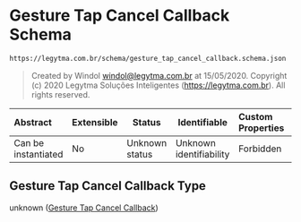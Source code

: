 # Gesture Tap Cancel Callback Schema

```txt
https://legytma.com.br/schema/gesture_tap_cancel_callback.schema.json
```




> Created by Windol [windol@legytma.com.br](mailto:windol@legytma.com.br) at 15/05/2020.
> Copyright (c) 2020 Legytma Soluções Inteligentes (<https://legytma.com.br>). All rights reserved.
>

| Abstract            | Extensible | Status         | Identifiable            | Custom Properties | Additional Properties | Access Restrictions | Defined In                                                                                                          |
| :------------------ | ---------- | -------------- | ----------------------- | :---------------- | --------------------- | ------------------- | ------------------------------------------------------------------------------------------------------------------- |
| Can be instantiated | No         | Unknown status | Unknown identifiability | Forbidden         | Allowed               | none                | [gesture_tap_cancel_callback.schema.json](../schema/gesture_tap_cancel_callback.schema.json "open original schema") |

## Gesture Tap Cancel Callback Type

unknown ([Gesture Tap Cancel Callback](gesture_tap_cancel_callback.md))
